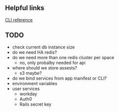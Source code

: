 ## Helpful links

[CLI reference](http://cli.cloudfoundry.org/en-US/cf/)

## TODO

- check current db instance size
- do we need HA redis?
- do we need more than one redis cluster per space
  - no, only probalby needed for api
- where should we store assests?
  - s3 maybe?
- do we bind services from app manifest or CLI?
- environment variables
- user services
  - workday
  - Auth0
  - Rails secret key





